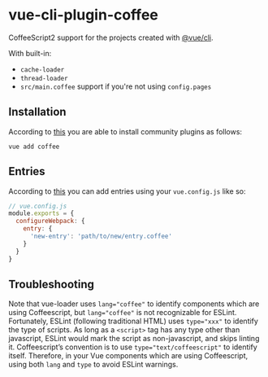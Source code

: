 # vue-cli-plugin-coffee

CoffeeScript2 support for the projects created with [@vue/cli](https://github.com/vuejs/vue-cli).

With built-in:
* `cache-loader`
* `thread-loader`
* `src/main.coffee` support if you're not using `config.pages`

## Installation

According to [this](https://cli.vuejs.org/guide/plugins-and-presets.html#installing-plugins-in-an-existing-project) you are able to install community plugins as follows:

```shell
vue add coffee
```

## Entries

According to [this](https://cli.vuejs.org/config/#configurewebpack) you can add entries using your `vue.config.js` like so:

```javascript
// vue.config.js
module.exports = {
  configureWebpack: {
    entry: {
      'new-entry': 'path/to/new/entry.coffee'
    }
  }
}

```

## Troubleshooting

Note that vue-loader uses `lang="coffee"` to identify components which are using Coffeescript, but `lang="coffee"` is not recognizable for ESLint. Fortunately, ESLint (following traditional HTML) uses `type="xxx"` to identify the type of scripts. As long as a `<script>` tag has any type other than javascript, ESLint would mark the script as non-javascript, and skips linting it. Coffeescript’s convention is to use `type="text/coffeescript"` to identify itself. Therefore, in your Vue components which are using Coffeescript, using both `lang` and `type` to avoid ESLint warnings. 
